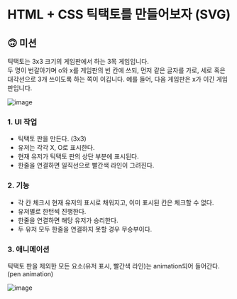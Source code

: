 # HTML + CSS 틱택토를 만들어보자 (SVG)

## 🙃 미션

틱택토는 3x3 크기의 게임판에서 하는 3목 게임입니다.
<br />
두 명이 번갈아가며 o와 x를 게임판의 빈 칸에 쓰되, 먼저 같은 글자를 가로, 세로 혹은 대각선으로 3개 쓰이도록 하는 쪽이 이깁니다. 예를 들어, 다음 게임판은 x가 이긴 게임판입니다.

![image](https://user-images.githubusercontent.com/32596517/147853063-e460fa0a-0fd3-4884-8bce-2bc698a78c8e.png)


### 1. UI 작업
- 틱택토 판을 만든다. (3x3)
- 유저는 각각 X, O로 표시한다.
- 현재 유저가 틱택토 판의 상단 부분에 표시된다.
- 한줄을 연결하면 일직선으로 빨간색 라인이 그려진다.

### 2. 기능
- 각 칸 체크시 현재 유저의 표시로 채워지고, 이미 표시된 칸은 체크할 수 없다.
- 유저별로 한턴씩 진행한다.
- 한줄을 연결하면 해당 유저가 승리한다.
- 두 유저 모두 한줄을 연결하지 못할 경우 무승부이다.

### 3. 애니메이션
틱택토 판을 제외한 모든 요소(유저 표시, 빨간색 라인)는 animation되어 들어간다. (pen animation)

![image](https://i.stack.imgur.com/emq4h.gif)
